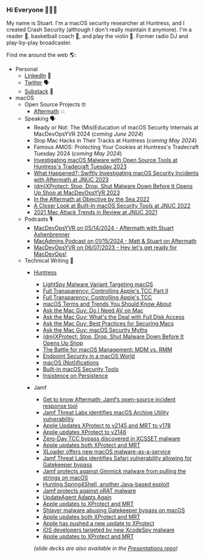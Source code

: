 ### Hi Everyone 👋👨‍💻

My name is Stuart. I'm a macOS security researcher at Huntress, and I created Crash Security (although I don't really maintain it anymore). I'm a reader 📖, basketball coach 🏀, and play the violin 🎻. Former radio DJ and play-by-play broadcaster.

Find me around the web 🌎:
* Personal
  * [LinkedIn](https://www.linkedin.com/in/stuartashenbrenner-721b73127/) 💼
  * [Twitter](https://twitter.com/stuartjash) 🗣
  * [Substack](https://millennialgirldad.substack.com) 👶
* macOS
  * Open Source Projects 🤓
    * [Aftermath](https://github.com/stuartjash/aftermath) 💥
  * Speaking 🗣
    * Ready or Not: The (Mis)Education of macOS Security Internals at MacDevOpsYVR 2024 (_coming June 2024_)
    * Stop Mac Hacks in Their Tracks at Huntress (_coming May 2024_)
    * Famous AMOS: Protecting Your Cookies at Huntress's Tradecraft Tuesday 2024 (_coming May 2024_)
    * [Investigating macOS Malware with Open Source Tools at Huntress's Tradecraft Tuesday 2023](https://www.youtube.com/watch?v=GmlU3oWYcYs)
    * [What Happened?: Swiftly Investigating macOS Security Incidents with Aftermath at JNUC 2023](https://youtu.be/lvfQMnkOZDM?si=QFQe_Qw5192dQXoA)
    * [(dm)XProtect: Stop, Drop, Shut Malware Down Before It Opens Up Shop at MacDevOpsYVR 2023](https://youtu.be/43BIK-e7FBE)
    * [In the Aftermath at Objective by the Sea 2022](https://youtu.be/cC7c-eTGMOQ)
    * [A Closer Look at Built-In macOS Security Tools at JNUC 2022](https://youtu.be/awNRmUapzqg)
    * [2021 Mac Attack Trends in Review at JNUC 2021](https://youtu.be/MTyqN53FWOo)
  * Podcasts 🎙️
    * [MacDevOpsYVR on 05/14/2024 - Aftermath with Stuart Ashenbrenner](https://podcasts.apple.com/us/podcast/macdevopsyvr-podcast/id1502634809?i=1000655619981)
    * [MacAdmins Podcast on 01/15/2024 - Matt & Stuart on Aftermath](https://podcasts.apple.com/us/podcast/mac-admins-podcast/id1097430326?i=1000641691835)
    * [MacDevOpsYVR on 06/07/2023 - Hey let's get ready for MacDevOps!](https://podcasts.apple.com/us/podcast/macdevopsyvr-podcast/id1502634809?i=1000616064309)
  * Technical Writing 📝
    * [Huntress](https://www.huntress.com/blog/author/stuart-ashenbrenner)
      * [LightSpy Malware Variant Targeting macOS](https://www.huntress.com/blog/lightspy-malware-variant-targeting-macos)
      * [Full Transparency: Controlling Apple's TCC Part II](https://www.huntress.com/blog/full-transparency-controlling-apples-tcc-part-ii)
      * [Full Transparency: Controlling Apple's TCC](https://www.huntress.com/blog/full-transparency-controlling-apples-tcc)
      * [macOS Terms and Trends You Should Know About](https://www.huntress.com/blog/macos-terms-and-trends-you-should-know-about)
      * [Ask the Mac Guy: Do I Need AV on Mac](https://www.huntress.com/blog/ask-the-mac-guy-do-i-need-av-on-mac)
      * [Ask the Mac Guy: What's the Deal with Full Disk Access](https://www.huntress.com/blog/ask-the-mac-guy-whats-the-deal-with-full-disk-access)
      * [Ask the Mac Guy: Best Practices for Securing Macs](https://www.huntress.com/blog/ask-the-mac-guy-best-practices-for-securing-macs)
      * [Ask the Mac Guy: macOS Security Myths](https://www.huntress.com/blog/ask-the-mac-guy-macos-security-myths)
      * [(dm)XProtect: Stop, Drop, Shut Malware Down Before It Opens Up Shop](https://www.huntress.com/blog/dmxprotect-stop-drop-shut-malware-down-before-it-opens-up-shop)
      * [The Battle for macOS Management: MDM vs. RMM](https://www.huntress.com/blog/the-battle-for-macos-management-mdm-vs-rmm)
      * [Endpoint Security in a macOS World](https://www.huntress.com/blog/endpoint-security-in-a-macos-world)
      * [macOS (Not)ifications](https://www.huntress.com/blog/macos-notifications?hs_preview=CUMywizO-106929236292)
      * [Built-in macOS Security Tools](https://www.huntress.com/blog/built-in-macos-security-tools)
      * [Insistence on Persistence](https://www.huntress.com/blog/insistence-on-persistence)
    * Jamf
      * [Get to know Aftermath: Jamf’s open-source incident response tool](https://www.jamf.com/blog/aftermath-open-source-incident-response-tool/)
      * [Jamf Threat Labs identifies macOS Archive Utility vulnerability](https://www.jamf.com/blog/jamf-threat-labs-macos-archive-utility-vulnerability/)
      * [Apple Updates XProtect to v2145 and MRT to v178](https://www.jamf.com/blog/apple-updates-xprotect-to-v2145-and-mrt-to-v178/)
      * [Apple updates XProtect to v2146](https://www.jamf.com/blog/apple-updates-xprotect-to-v2146/)
      * [Zero-Day TCC bypass discovered in XCSSET malware](https://www.jamf.com/blog/zero-day-tcc-bypass-discovered-in-xcsset-malware/)
      * [Apple updates both XProtect and MRT](https://www.jamf.com/blog/apple-updates-both-XProtect-and-MRT-this-May/)
      * [XLoader offers new macOS malware-as-a-service](https://www.jamf.com/blog/xloader-macos-malware-as-a-service/)
      * [Jamf Threat Labs identifies Safari vulnerability allowing for Gatekeeper bypass](https://www.jamf.com/blog/jamf-threat-labs-safari-vuln-gatekeeper-bypass/)
      * [Jamf protects against Gimmick malware from pulling the strings on macOS](https://www.jamf.com/blog/jamf-gimmick-malware-pulling-strings-macos/)
      * [Hunting Spring4Shell, another Java-based exploit](https://www.jamf.com/blog/hunting-spring4shell-java-exploit/)
      * [Jamf protects against oRAT malware](https://www.jamf.com/blog/jamf-protects-against-orat-malware/)
      * [UpdateAgent Adapts Again](https://www.jamf.com/blog/updateagent-adapts-again/)
      * [Apple updates to XProtect and MRT](https://www.jamf.com/blog/apple-updates-to-xprotect-and-mrt/)
      * [Shlayer malware abusing Gatekeeper bypass on macOS](https://www.jamf.com/blog/shlayer-malware-abusing-gatekeeper-bypass-on-macos/)
      * [Apple updates both XProtect and MRT](https://www.jamf.com/blog/apple-updates-both-xprotect-and-mrt/)
      * [Apple has pushed a new update to XProtect](https://www.jamf.com/blog/apple-has-pushed-a-new-update-to-xprotect/)
      * [iOS developers targeted by new XcodeSpy malware](https://www.jamf.com/blog/ios-developers-targeted-by-new-xcodespy-malware/)
      * [Apple updates to XProtect and MRT](https://www.jamf.com/blog/apple-updates-to-xprotect-and-mrt/)
     
      *(slide decks are also available in the [Presentations repo](https://github.com/stuartjash/Presentations))*

